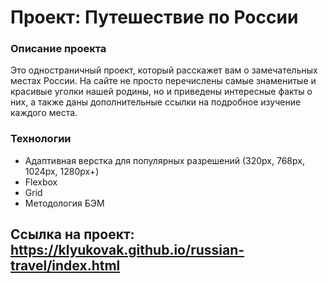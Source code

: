 # Проект: Путешествие по России

### Описание проекта
Это одностраничный проект, который расскажет вам о замечательных местах России. На сайте не просто перечислены самые знаменитые и красивые уголки нашей родины, но и приведены интересные факты о них, а также даны дополнительные ссылки на подробное изучение каждого места.

### Технологии
* Адаптивная верстка для популярных разрешений (320px, 768px, 1024px, 1280px+)
* Flexbox
* Grid
* Методология БЭМ

## Ссылка на проект: https://klyukovak.github.io/russian-travel/index.html
